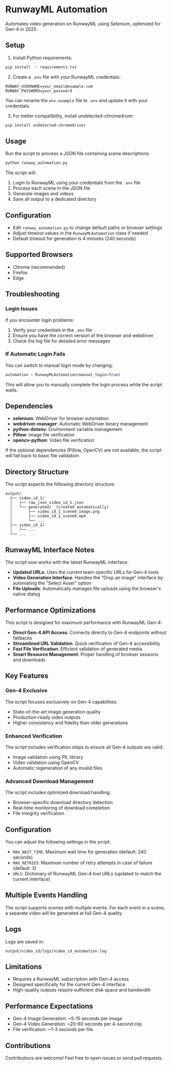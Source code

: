 # RunwayML Automation

Automates video generation on RunwayML using Selenium, optimized for Gen-4 in 2025.

## Setup

1. Install Python requirements:

```bash
pip install -r requirements.txt
```

2. Create a `.env` file with your RunwayML credentials:

```
RUNWAY_USERNAME=your_email@example.com
RUNWAY_PASSWORD=your_password
```

You can rename the `env.example` file to `.env` and update it with your credentials.

3. For better compatibility, install undetected-chromedriver:

```bash
pip install undetected-chromedriver
```

## Usage

Run the script to process a JSON file containing scene descriptions:

```bash
python runway_automation.py
```

The script will:
1. Login to RunwayML using your credentials from the `.env` file
2. Process each scene in the JSON file
3. Generate images and videos
4. Save all output to a dedicated directory

## Configuration

- Edit `runway_automation.py` to change default paths or browser settings
- Adjust timeout values in the `RunwayMLAutomation` class if needed
- Default timeout for generation is 4 minutes (240 seconds)

## Supported Browsers

- Chrome (recommended)
- Firefox
- Edge

## Troubleshooting

### Login Issues

If you encounter login problems:

1. Verify your credentials in the `.env` file
2. Ensure you have the correct version of the browser and webdriver
3. Check the log file for detailed error messages

### If Automatic Login Fails

You can switch to manual login mode by changing:

```python
automation = RunwayMLAutomation(manual_login=True)
```

This will allow you to manually complete the login process while the script waits.

## Dependencies

- **selenium**: WebDriver for browser automation
- **webdriver-manager**: Automatic WebDriver binary management  
- **python-dotenv**: Environment variable management
- **Pillow**: Image file verification
- **opencv-python**: Video file verification

If the optional dependencies (Pillow, OpenCV) are not available, the script will fall back to basic file validation.

## Directory Structure

The script expects the following directory structure:

```
output/
  ├── video_id_1/
  │   ├── raw_json_video_id_1.json
  │   └── generated/  (created automatically)
  │       ├── video_id_1_scene0_image.png
  │       ├── video_id_1_scene0.mp4
  │       └── ...
  ├── video_id_2/
  │   └── ...
  └── ...
```

## RunwayML Interface Notes

The script now works with the latest RunwayML interface:

- **Updated URLs**: Uses the current team-specific URLs for Gen-4 tools
- **Video Generation Interface**: Handles the "Drop an image" interface by automating the "Select Asset" option
- **File Uploads**: Automatically manages file uploads using the browser's native dialog

## Performance Optimizations

This script is designed for maximum performance with RunwayML Gen-4:

- **Direct Gen-4 API Access**: Connects directly to Gen-4 endpoints without fallbacks
- **Streamlined URL Validation**: Quick verification of Gen-4 accessibility
- **Fast File Verification**: Efficient validation of generated media
- **Smart Resource Management**: Proper handling of browser sessions and downloads

## Key Features

### Gen-4 Exclusive

The script focuses exclusively on Gen-4 capabilities:
- State-of-the-art image generation quality
- Production-ready video outputs
- Higher consistency and fidelity than older generations

### Enhanced Verification

The script includes verification steps to ensure all Gen-4 outputs are valid:
- Image validation using PIL library
- Video validation using OpenCV
- Automatic regeneration of any invalid files

### Advanced Download Management

The script includes optimized download handling:
- Browser-specific download directory detection
- Real-time monitoring of download completion
- File integrity verification

## Configuration

You can adjust the following settings in the script:

- `MAX_WAIT_TIME`: Maximum wait time for generation (default: 240 seconds)
- `MAX_RETRIES`: Maximum number of retry attempts in case of failure (default: 3)
- `URLS`: Dictionary of RunwayML Gen-4 tool URLs (updated to match the current interface)

## Multiple Events Handling

The script supports scenes with multiple events. For each event in a scene, a separate video will be generated at full Gen-4 quality.

## Logs

Logs are saved in:

```
output/video_id/logs/video_id_automation.log
```

## Limitations

- Requires a RunwayML subscription with Gen-4 access
- Designed specifically for the current Gen-4 interface
- High-quality outputs require sufficient disk space and bandwidth

## Performance Expectations

- Gen-4 Image Generation: ~5-15 seconds per image
- Gen-4 Video Generation: ~20-60 seconds per 4-second clip
- File verification: ~1-3 seconds per file

## Contributions

Contributions are welcome! Feel free to open issues or send pull requests.
